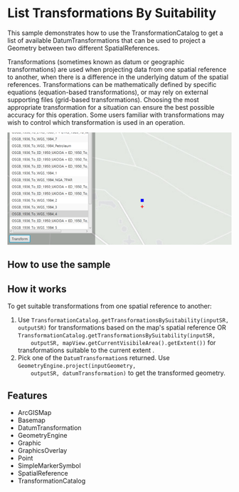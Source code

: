 <h1>List Transformations By Suitability</h1>

<p>This sample demonstrates how to use the TransformationCatalog to get a list of available DatumTransformations that
 can be used to project a Geometry between two different SpatialReferences.</p>

<p>Transformations (sometimes known as datum or geographic transformations) are used when projecting data from one 
spatial reference to another, when there is a difference in the underlying datum of the spatial references. 
Transformations can be mathematically defined by specific equations (equation-based transformations), or may rely on 
external supporting files (grid-based transformations). Choosing the most appropriate transformation for a situation 
can ensure the best possible accuracy for this operation. Some users familiar with transformations may wish to 
control which transformation is used in an operation.</p>

<p><img src="ListTransformationsBySuitability.png"/></p>

<h2>How to use the sample</h2>

<p></p>

<h2>How it works</h2>

<p>To get suitable transformations from one spatial reference to another:</p>

<ol>
    <li>Use <code>TransformationCatalog.getTransformationsBySuitability(inputSR, outputSR)</code> for transformations 
    based on the map's spatial reference OR <code>TransformationCatalog.getTransformationsBySuitability(inputSR, 
    outputSR, mapView.getCurrentVisibileArea().getExtent())</code> for transformations suitable to the current extent
    .</li>
    <li>Pick one of the <code>DatumTransformation</code>s returned. Use <code>GeometryEngine.project(inputGeometry, 
    outputSR, datumTransformation)</code> to get the transformed geometry.</li>
</ol>

<h2>Features</h2>
<ul>
    <li>ArcGISMap</li>
    <li>Basemap</li>
    <li>DatumTransformation</li>
    <li>GeometryEngine</li>
    <li>Graphic</li>
    <li>GraphicsOverlay</li>
    <li>Point</li>
    <li>SimpleMarkerSymbol</li>
    <li>SpatialReference
    <li>TransformationCatalog</li>
</ul>
